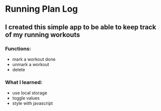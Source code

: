 # Running Plan Log

## I created this simple app to be able to keep track of my running workouts

### Functions: 
- mark a workout done
- unmark a workout
- delete 

### What I learned: 
- use local storage
- toggle values
- style with javascript